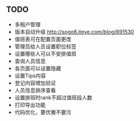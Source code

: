 ## TODO

* 多租户管理
* 版本自动升级 http://sogo6.iteye.com/blog/691530
* 值班表可在配置页面更改
* 管理员给人员设置职位标签
* 设置哪些人可以不安排值班
* 查询人员信息
* 各页面可以设置隐藏
* 设置Tips内容
* 登记内容增加验证
* 人员信息排序查看
* 设置排班时rank不超过值班段人数
* 打印导出功能
* 代码优化，要优雅不要污
